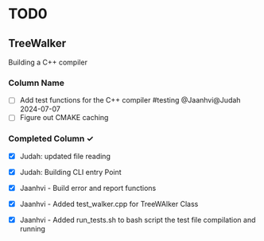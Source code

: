 # TOD0

## TreeWalker
Building a C++ compiler 

### Column Name
- [ ] Add test functions for the C++ compiler #testing @Jaanhvi@Judah 2024-07-07 
- [ ] Figure out CMAKE caching 

### Completed Column ✓
- [x] Judah: updated file reading 
- [x] Judah: Building CLI entry Point
- [x] Jaanhvi - Build error and report functions
- [x] Jaanhvi - Added test_walker.cpp for TreeWAlker Class
- [x] Jaanhvi - Added run_tests.sh to bash script the test file compilation and running

